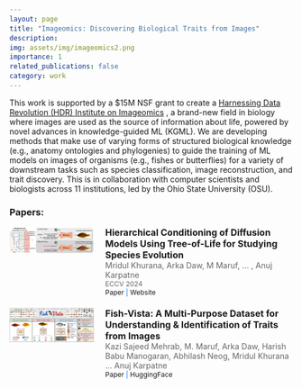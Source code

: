 ```yaml
---
layout: page
title: "Imageomics: Discovering Biological Traits from Images"
description: 
img: assets/img/imageomics2.png
importance: 1
related_publications: false
category: work
---
```


This work is supported by a $15M NSF grant to create a <a href="https://imageomics.osu.edu/">Harnessing Data Revolution (HDR) Institute on Imageomics</a> , a brand-new field in biology where images are used as the source of information about life, powered by novel advances in knowledge-guided ML (KGML). We are developing methods that make use of varying forms of structured biological knowledge (e.g., anatomy ontologies and phylogenies) to guide the training of ML models on images of organisms (e.g., fishes or butterflies) for a variety of downstream tasks such as species classification, image reconstruction, and trait discovery. This is in collaboration with computer scientists and biologists across 11 institutions, led by the Ohio State University (OSU).


### Papers:
<div style="display: flex; align-items: flex-start; margin-bottom: 20px;">
    <div style="flex: 0 0 auto; margin-right: 20px;">
        <img src="/assets/img/publication_preview/phylo_diffusion_architecture.jpg" alt="Thumbnail" style="max-width: 150px; height: auto;">
    </div>
    <div style="flex: 1 1 auto;">
        <h2 style="margin: 0; font-size: 16px;">Hierarchical Conditioning of Diffusion Models Using Tree-of-Life for Studying Species Evolution</h2>
        <p style="margin: 0; font-size: 14px; color: #666;">Mridul Khurana, Arka Daw, M Maruf, ... , Anuj Karpatne</p>
        <p style="margin: 0; font-size: 12px; color: #666;">ECCV 2024</p>
        <p style="margin: 0; font-size: 12px; color: #007bff;">
            <a href="https://arxiv.org/abs/2408.00160" style="text-decoration: none;">Paper</a> |
            <a href="https://imageomics.github.io/phylo-diffusion/" style="text-decoration: none;">Website</a>
        </p>
    </div>
</div>

<div style="display: flex; align-items: flex-start; margin-bottom: 20px;">
    <div style="flex: 0 0 auto; margin-right: 20px;">
        <img src="/assets/img/publication_preview/fishvista.jpg" alt="Thumbnail" style="max-width: 150px; height: auto;">
    </div>
    <div style="flex: 1 1 auto;">
        <h2 style="margin: 0; font-size: 16px;">Fish-Vista: A Multi-Purpose Dataset for Understanding & Identification of Traits from Images</h2>
        <p style="margin: 0; font-size: 14px; color: #666;">Kazi Sajeed Mehrab, M. Maruf, Arka Daw, Harish Babu Manogaran, Abhilash Neog, Mridul Khurana ... Anuj Karpatne</p>
        <p style="margin: 0; font-size: 12px; color: #007bff;">
            <a href="https://arxiv.org/abs/2407.08027" style="text-decoration: none;">Paper</a> |
            <a href="https://huggingface.co/datasets/imageomics/fish-vista" style="text-decoration: none;">HuggingFace</a>
        </p>
    </div>
</div>
